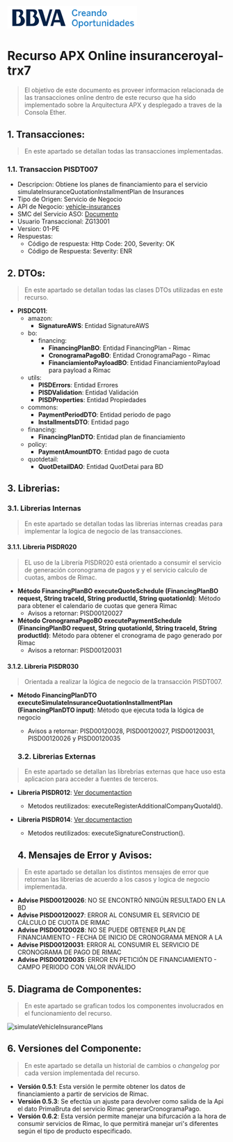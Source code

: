# ![Logo-template](images/logo-template.png)
# Recurso APX Online insuranceroyal-trx7

> El objetivo de este documento es proveer informacion relacionada de las transacciones online dentro de este recurso que ha sido implementado sobre la Arquitectura APX y desplegado a traves de la Consola Ether.

## 1. Transacciones:
> En este apartado se detallan todas las transacciones implementadas.

### 1.1. Transaccion PISDT007
  - Descripcion: Obtiene los planes de financiamiento para el servicio simulateInsuranceQuotationInstallmentPlan de Insurances
  - Tipo de Origen: Servicio de Negocio 
  - API de Negocio: [vehicle-insurances](https://catalogs.platform.bbva.com/apicatalog/business/apis/apis-insurances-insurances/versions/global-1.23.0/resources/insurancesapiquotationsquotationidinstallmentsplanssimulatev1/)
  - SMC del Servicio ASO: [Documento](https://docs.google.com/spreadsheets/d/1-HfiN65vmcMU6GOtIbQv45XQH-hVpTYx4dg-bZBHOu0/edit#gid=1587295576)
  - Usuario Transaccional: ZG13001
  - Version: 01-PE
  - Respuestas:
    - Código de respuesta: Http Code: 200, Severity: OK
    - Código de Respuesta: Severity: ENR

## 2. DTOs:

> En este apartado se detallan todas las clases DTOs utilizadas en este recurso.

- **PISDC011**:
  - amazon:
    - **SignatureAWS**: Entidad SignatureAWS
  - bo:
    - financing:
      - **FinancingPlanBO**: Entidad FinancingPlan - Rimac
      - **CronogramaPagoBO**: Entidad CronogramaPago - Rimac
      - **FinanciamientoPayloadBO**: Entidad FinanciamientoPayload para payload a Rimac
  - utils:
    - **PISDErrors**: Entidad Errores
    - **PISDValidation**: Entidad Validación
    - **PISDProperties**: Entidad Propiedades
  - commons:
    - **PaymentPeriodDTO**: Entidad periodo de pago
    - **InstallmentsDTO**: Entidad pago
  - financing:
    - **FinancingPlanDTO**: Entidad plan de financiamiento
  - policy:
    - **PaymentAmountDTO**: Entidad pago de cuota
  - quotdetail:
    - **QuotDetailDAO**: Entidad QuotDetai para BD

## 3. Librerias:

### 3.1. Librerias Internas
> En este apartado se detallan todas las librerias internas creadas para implementar la logica de negocio de las transacciones.

#### 3.1.1. Libreria PISDR020
> EL uso de la Librería PISDR020 está orientado a consumir el servicio de generación coronograma de pagos y
>  y el servicio calculo de cuotas, ambos de Rimac.

- **Método FinancingPlanBO executeQuoteSchedule (FinancingPlanBO request, String traceId, String productId, String quotationId)**: Método para obtener el calendario de cuotas que genera Rimac
  - Avisos a retornar: PISD00120027
- **Método CronogramaPagoBO executePaymentSchedule (FinancingPlanBO request, String quotationId, String traceId, String productId)**: Método para obtener el cronograma de pago generado por Rimac
  - Avisos a retornar: PISD00120031

#### 3.1.2. Libreria PISDR030
> Orientada a realizar la lógica de negocio de la transacción PISDT007.

- **Método FinancingPlanDTO executeSimulateInsuranceQuotationInstallmentPlan (FinancingPlanDTO input)**: Método que ejecuta toda la lógica de negocio
  - Avisos a retornar: PISD00120028, PISD00120027, PISD00120031, PISD00120026 y PISD00120035

  ### 3.2. Librerias Externas
> En este apartado se detallan las librebrias externas que hace uso esta aplicacion para acceder a fuentes de terceros.

- **Libreria PISDR012**: [Ver documentaction](https://globaldevtools.bbva.com/bitbucket/projects/PE_PISD_APP-ID-26197_DSG/repos/insuranceroyal-lib12/browse/doc?at=refs%2Fheads%2Frelease%2F0.23)

  - Metodos reutilizados: executeRegisterAdditionalCompanyQuotaId().
- **Libreria PISDR014**: [Ver documentaction](https://globaldevtools.bbva.com/bitbucket/projects/PE_PISD_APP-ID-26197_DSG/repos/insuranceroyal-lib14/browse/doc/PISD-insuranceroyal-lib14.md?at=refs%2Fheads%2Frelease%2F0.10)
  -  Metodos reutilizados: executeSignatureConstruction().

  ## 4. Mensajes de Error y Avisos:
> En este apartado se detallan los distintos mensajes de error que retornan las librerias de acuerdo a los casos y logica de negocio implementada.

- **Advise PISD00120026**: NO SE ENCONTRÓ NINGÚN RESULTADO EN LA BD 
- **Advise PISD00120027**: ERROR AL CONSUMIR EL SERVICIO DE CÁLCULO DE CUOTA DE RIMAC
- **Advise PISD00120028**: NO SE PUEDE OBTENER PLAN DE FINANCIAMIENTO - FECHA DE INICIO DE CRONOGRAMA MENOR A LA 
- **Advise PISD00120031**: ERROR AL CONSUMIR EL SERVICIO DE CRONOGRAMA DE PAGO DE RIMAC
- **Advise PISD00120035**: ERROR EN PETICIÓN DE FINANCIAMIENTO - CAMPO PERIODO CON VALOR INVÁLIDO

## 5. Diagrama de Componentes:
> En este apartado se grafican todos los componentes involucrados en el funcionamiento del recurso.

![simulateVehicleInsurancePlans](images/diseño-componentes-apx-obtener-financiamiento.png)

## 6. Versiones del Componente:
> En este apartado se detalla un historial de cambios o *changelog* por cada version implementada del recurso.

- **Versión 0.5.1**: Esta versión le permite obtener los datos de financiamiento a partir de servicios de Rimac.
- **Versión 0.5.3**: Se efectúa un ajuste para devolver como salida de la Api el dato PrimaBruta del servicio Rimac generarCronogramaPago.
- **Versión 0.6.2**: Esta versión permite manejar una bifurcación a la hora de consumir servicios de Rimac, lo que permitirá manejar uri's diferentes según el tipo de producto especificado.